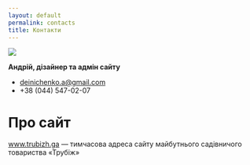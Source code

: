 ```yaml
---
layout: default
permalink: contacts
title: Контакти
---
```


![](http://cdn.skim.gs/image/upload/v1456339568/msi/attractive-man-closed-smile_zdirzw.jpg)

**Андрій, дiзайнер та адмiн сайту**

+ deinichenko.a@gmail.com
+ +38 (044) 547-02-07

# Про сайт

www.trubizh.ga — тимчасова адреса сайту майбутнього садівничого товариства «Трубiж»

